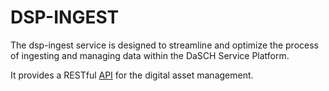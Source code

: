 # DSP-INGEST 

The dsp-ingest service is designed to streamline and optimize the process of ingesting and managing data within the DaSCH Service Platform.

It provides a RESTful [API](api-endpoints-project.md) for the digital asset management.